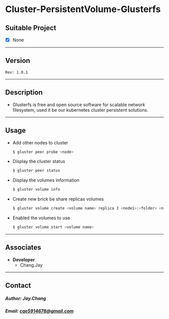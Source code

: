 Cluster-PersistentVolume-Glusterfs
============================

## Suitable Project

  - [x] None


---

## Version
`Rev: 1.0.1`


---

## Description
   
  - Glusterfs is free and open source software for scalable network filesystem, used it be our kubernetes cluster persistent solutions.

---

## Usage


  - Add other nodes to cluster

    ```bash
    $ gluster peer probe <node>
    ```

  - Display the cluster status

    ```bash
    $ gluster peer status
    ```

  - Display the volumes information

    ```bash
    $ gluster volume info
    ```

  - Create new brick be share replicas volumes

    ```bash
    $ gluster volume create <volume name> replica 3 <node1>:<folder> <node2>:<folder> <node3>:<folder> force
    ```

  - Enabled the volumes to use

    ```bash
    $ gluster volume start <volume name>
    ```

---

## Associates

  - **Developer**
    - Chang.Jay

---

## Contact
##### Author: Jay.Chang
##### Email: cqe5914678@gmail.com
